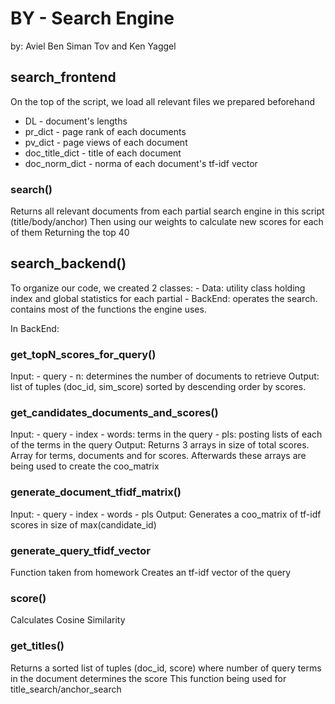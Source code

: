 # BY - Search Engine
by: Aviel Ben Siman Tov and Ken Yaggel 
## search_frontend
On the top of the script, we load all relevant files we prepared beforehand
* DL - document's lengths
* pr_dict - page rank of each documents 
* pv_dict - page views of each document
* doc_title_dict - title of each document
* doc_norm_dict - norma of each document's tf-idf vector

### search()
Returns all relevant documents from each partial search engine in this script (title/body/anchor)
Then using our weights to calculate new scores for each of them
Returning the top 40

## search_backend()
To organize our code, we created 2 classes:
	- Data: utility class holding index and global statistics for each partial
	- BackEnd: operates the search. contains most of the functions the engine uses.

In BackEnd:
### get_topN_scores_for_query()
Input:
	- query
	- n: determines the number of documents to retrieve
Output:
	list of tuples (doc_id, sim_score) sorted by descending order by scores.

### get_candidates_documents_and_scores()
Input:
	- query
	- index
	- words: terms in the query
	- pls: posting lists of each of the terms in the query
Output:
	Returns 3 arrays in size of total scores. 
	Array for terms, documents and for scores.
	Afterwards these arrays are being used to create the coo_matrix
	
### generate_document_tfidf_matrix()
Input:
	- query
	- index
	- words
	- pls
Output:
	Generates a coo_matrix of tf-idf scores in size of max(candidate_id)
	
### generate_query_tfidf_vector
Function taken from homework
Creates an tf-idf vector of the query

### score()
Calculates Cosine Similarity

### get_titles()
Returns a sorted list of tuples (doc_id, score) where number of query terms in the document determines the score
This function being used for title_search/anchor_search


	


